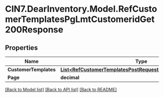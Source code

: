 # CIN7.DearInventory.Model.RefCustomerTemplatesPgLmtCustomeridGet200Response

## Properties

| Name                  | Type                                                                                                                              | Description | Notes      |
| --------------------- | --------------------------------------------------------------------------------------------------------------------------------- | ----------- | ---------- |
| **CustomerTemplates** | [**List&lt;RefCustomerTemplatesPostRequestCustomerTemplatesInner&gt;**](RefCustomerTemplatesPostRequestCustomerTemplatesInner.md) |             | [optional] |
| **Page**              | **decimal**                                                                                                                       |             | [optional] |

[[Back to Model list]](../README.md#documentation-for-models) [[Back to API list]](../README.md#documentation-for-api-endpoints) [[Back to README]](../README.md)
